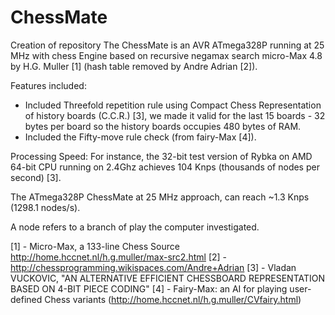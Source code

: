 # ChessMate
Creation of repository
The ChessMate is an AVR ATmega328P running at 25 MHz with chess Engine based on recursive negamax search micro-Max 4.8 by 
H.G. Muller [1] (hash table removed by Andre Adrian [2]).


Features included:
- Included Threefold repetition rule using Compact Chess Representation of history boards (C.C.R.) [3], we made it valid 
for the last 15 boards - 32 bytes per board so the history boards occupies 480 bytes of RAM.
- Included the Fifty-move rule check (from fairy-Max [4]).

Processing Speed:
For instance, the 32-bit test version of Rybka on AMD 64-bit CPU running on 2.4Ghz achieves 104 Knps (thousands of nodes 
per second) [3].


The ATmega328P ChessMate at 25 MHz approach, can reach ~1.3 Knps (1298.1 nodes/s).

A node refers to a branch of play the computer investigated. 

[1] - Micro-Max, a 133-line Chess Source http://home.hccnet.nl/h.g.muller/max-src2.html
[2] - http://chessprogramming.wikispaces.com/Andre+Adrian
[3] - Vladan VUCKOVIC, "AN ALTERNATIVE EFFICIENT CHESSBOARD REPRESENTATION BASED ON 4-BIT PIECE CODING"
[4] - Fairy-Max: an AI for playing user-defined Chess variants (http://home.hccnet.nl/h.g.muller/CVfairy.html)

